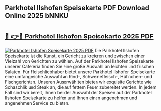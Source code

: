 ## Parkhotel Ilshofen Speisekarte PDF Download Online 2025 bNNKU

# <h2><a href="http://gc9hzpn.nevu.top/?p=Parkhotel+Ilshofen+Speisekarte">🔗 👉🔴 Parkhotel Ilshofen Speisekarte 2025 PDF</a></h2>

[![Parkhotel Ilshofen Speisekarte 2025 PDF](https://i.imgur.com/dBaPXMq.png)](http://gc9hzpn.nevu.top/?p=Parkhotel+Ilshofen+Speisekarte)
Die Parkhotel Ilshofen Speisekarte ist die Kunst, ein Gericht zu kreieren und zwischen einer Vielzahl von Gerichten zu wählen. Auf der Parkhotel Ilshofen Speisekarte unserer Cafeteria finden Sie eine große Auswahl an leichten und frischen Salaten. Für Fleischliebhaber bietet unsere Parkhotel Ilshofen Speisekarte eine umfangreiche Auswahl an Rind-, Schweinefleisch-, Hühnchen- und Fischgerichten. Unseren Auserwählten bieten wir exquisite Gerichte wie Schaschlik und Steak an, die auf fettem Feuer zubereitet werden. In jedem Fall sind wir bereit, Ihnen bei der Auswahl der Speisen auf der Parkhotel Ilshofen Speisekarte zu helfen und Ihnen einen angenehmen und angenehmen Service zu bieten.
